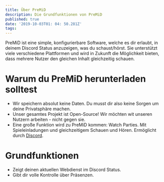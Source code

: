 ```yaml
---
title: Über PreMiD
description: Die Grundfunktionen von PreMiD
published: true
date: '2019-10-03T01: 04: 50.281Z'
tags:
---
```


PreMiD ist eine simple, konfigurierbare Software, welche es dir erlaubt, in deinem Discord Status anzuzeigen, was du schaust/hörst. Sie unterstützt viele verschiedene Plattformen und wird in Zukunft die Möglichkeit bieten, dass mehrere Nutzer den gleichen Inhalt gleichzeitig schauen.

# Warum du PreMiD herunterladen solltest
- Wir speichern absolut keine Daten. Du musst dir also keine Sorgen um deine Privatsphäre machen.
- Unser gesamtes Projekt ist Open-Source! Wir möchten wit unseren Nutzern arbeiten - nicht gegen sie.
- Eine große Funktion wird zu PreMiD kommen: Watch Parties. Mit Spieleinladungen und gleichzeitigem Schauen und Hören. Ermöglicht durch [Discord](https://discordapp.com/).

# Grundfunktionen
- Zeigt deinen aktuellen Webdienst im Discord Status.
- Gibt dir volle Kontrolle über Präsenzen.